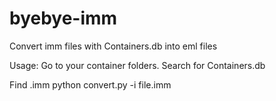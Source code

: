 # byebye-imm
Convert imm files with Containers.db into eml files

Usage:
Go to your container folders. Search for Containers.db

Find <file>.imm
python convert.py -i file.imm
